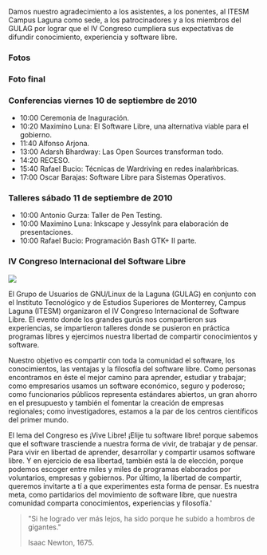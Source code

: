 
Damos nuestro agradecimiento a los asistentes, a los ponentes, al ITESM Campus Laguna como sede, a los patrocinadores y a los miembros del GULAG por lograr que el IV Congreso cumpliera sus expectativas de difundir conocimiento, experiencia y software libre.

### Fotos


### Foto final


### Conferencias viernes 10 de septiembre de 2010

- 10:00 Ceremonia de Inaguración.
- 10:20 Maximino Luna: El Software Libre, una alternativa viable para el gobierno.
- 11:40 Alfonso Arjona.
- 13:00 Adarsh Bhardway: Las Open Sources transforman todo.
- 14:20 RECESO.
- 15:40 Rafael Bucio: Técnicas de Wardriving en redes inalaḿbricas.
- 17:00 Oscar Barajas: Software Libre para Sistemas Operativos.

### Talleres sábado 11 de septiembre de 2010

- 10:00 Antonio Gurza: Taller de Pen Testing.
- 10:00 Maximino Luna: Inkscape y JessyInk para elaboración de presentaciones.
- 10:00 Rafael Bucio: Programación Bash GTK+ II parte.

### IV Congreso Internacional del Software Libre

<a href="http://congreso.gulag.org.mx/imagenes/congreso-2010-poster-1600x2071.jpg"><img class="img-responsive" src="http://congreso.gulag.org.mx/imagenes/congreso-2010-poster-250x324.jpg"></a>

El Grupo de Usuarios de GNU/Linux de la Laguna (GULAG) en conjunto con el Instituto Tecnológico y de Estudios Superiores de Monterrey, Campus Laguna (ITESM) organizaron el IV Congreso Internacional de Software Libre. El evento donde los grandes gurús nos compartieron sus experiencias, se impartieron talleres donde se pusieron en práctica programas libres y ejercimos nuestra libertad de compartir conocimientos y software.

Nuestro objetivo es compartir con toda la comunidad el software, los conocimientos, las ventajas y la filosofía del software libre. Como personas encontramos en éste el mejor camino para aprender, estudiar y trabajar; como empresarios usamos un software económico, seguro y poderoso; como funcionarios públicos representa estándares abiertos, un gran ahorro en el presupuesto y también el fomentar la creación de empresas regionales; como investigadores, estamos a la par de los centros científicos del primer mundo.

El lema del Congreso es ¡Vive Libre! ¡Elije tu software libre! porque sabemos que el software trasciende a nuestra forma de vivir, de trabajar y de pensar. Para vivir en libertad de aprender, desarrollar y compartir usamos software libre. Y en ejercicio de esa libertad, también está la de elección, porque podemos escoger entre miles y miles de programas elaborados por voluntarios, empresas y gobiernos. Por último, la libertad de compartir, queremos invitarte a tí a que experimentes esta forma de pensar. Es nuestra meta, como partidarios del movimiento de software libre, que nuestra comunidad comparta conocimientos, experiencias y filosofía.'

> "Si he logrado ver más lejos, ha sido porque he subido a hombros de gigantes."
>
> Isaac Newton, 1675.
